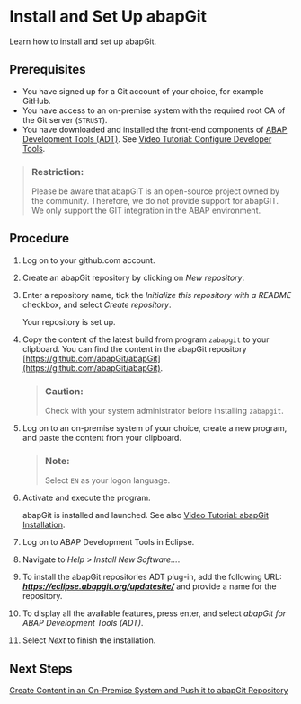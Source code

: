 <!-- loio2002380aeda84875a5fae4adc66b3fdb -->

# Install and Set Up abapGit

Learn how to install and set up abapGit.



<a name="loio2002380aeda84875a5fae4adc66b3fdb__prereq_xkx_yb2_dhb"/>

## Prerequisites

-   You have signed up for a Git account of your choice, for example GitHub.
-   You have access to an on-premise system with the required root CA of the Git server \(`STRUST`\).
-   You have downloaded and installed the front-end components of [ABAP Development Tools \(ADT\)](https://tools.hana.ondemand.com/#abap). See [Video Tutorial: Configure Developer Tools](https://www.youtube.com/watch?v=iDcAPYjwTV0&list=PLkzo92owKnVxWqJSoFLGe1VRkzOs4Ucdr&index=3&t=0s).


> ### Restriction:  
> Please be aware that abapGIT is an open-source project owned by the community. Therefore, we do not provide support for abapGIT. We only support the GIT integration in the ABAP environment.



## Procedure

1.  Log on to your github.com account.

2.  Create an abapGit repository by clicking on *New repository*.

3.  Enter a repository name, tick the *Initialize this repository with a README* checkbox, and select *Create repository*.

    Your repository is set up.

4.  Copy the content of the latest build from program `zabapgit` to your clipboard. You can find the content in the abapGit repository [https://github.com/abapGit/abapGit](https://github.com/abapGit/abapGit).

    > ### Caution:  
    > Check with your system administrator before installing `zabapgit`.

5.  Log on to an on-premise system of your choice, create a new program, and paste the content from your clipboard.

    > ### Note:  
    > Select `EN` as your logon language.

6.  Activate and execute the program.

    abapGit is installed and launched. See also [Video Tutorial: abapGit Installation](https://www.youtube.com/watch?time_continue=28&v=5TCBcJCafP4).

7.  Log on to ABAP Development Tools in Eclipse.

8.  Navigate to *Help* \> *Install New Software...*.

9.  To install the abapGit repositories ADT plug-in, add the following URL: ***https://eclipse.abapgit.org/updatesite/*** and provide a name for the repository.

10. To display all the available features, press enter, and select *abapGit for ABAP Development Tools \(ADT\)*.

11. Select *Next* to finish the installation.




<a name="loio2002380aeda84875a5fae4adc66b3fdb__postreq_tqq_qzb_fhb"/>

## Next Steps

[Create Content in an On-Premise System and Push it to abapGit Repository](create-content-in-an-on-premise-system-and-push-it-to-abapgit-repository-2af08ee.md)

